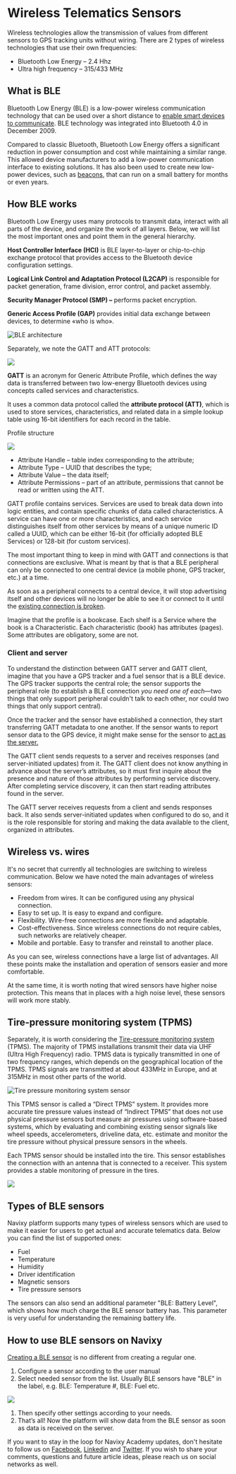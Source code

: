 # Wireless Telematics Sensors

Wireless technologies allow the transmission of values from different sensors to GPS tracking units without wiring. There are 2 types of wireless technologies that use their own frequencies:

* Bluetooth Low Energy – 2.4 Hhz
* Ultra high frequency – 315/433 MHz

## What is BLE

Bluetooth Low Energy (BLE) is a low-power wireless communication technology that can be used over a short distance to [enable smart devices to communicate](https://www.centare.com/blog/what_is_bluetooth_low_energy/). BLE technology was integrated into Bluetooth 4.0 in December 2009.

Compared to classic Bluetooth, Bluetooth Low Energy offers a significant reduction in power consumption and cost while maintaining a similar range. This allowed device manufacturers to add a low-power communication interface to existing solutions. It has also been used to create new low-power devices, such as [beacons](https://www.navixy.com/blog/teltonika-ble-beacons/), that can run on a small battery for months or even years.

## How BLE works

Bluetooth Low Energy uses many protocols to transmit data, interact with all parts of the device, and organize the work of all layers. Below, we will list the most important ones and point them in the general hierarchy.

**Host Controller Interface (HCI)** is BLE layer-to-layer or chip-to-chip exchange protocol that provides access to the Bluetooth device configuration settings.

**Logical Link Control and Adaptation Protocol (L2CAP)** is responsible for packet generation, frame division, error control, and packet assembly.

**Security Manager Protocol (SMP) –** performs packet encryption.

**Generic Access Profile (GAP)** provides initial data exchange between devices, to determine «who is who».

![BLE architecture](https://www.navixy.com/wp-content/uploads/2021/01/ble-protocols.png)

Separately, we note the GATT and ATT protocols:

![](attachments/imagen-20231019-232843.png)

**GATT** is an acronym for Generic Attribute Profile, which defines the way data is transferred between two low-energy Bluetooth devices using concepts called services and characteristics.

It uses a common data protocol called the **attribute protocol (ATT)**, which is used to store services, characteristics, and related data in a simple lookup table using 16-bit identifiers for each record in the table.

Profile structure

![](attachments/imagen-20231019-232914.png)

* Attribute Handle – table index corresponding to the attribute;
* Attribute Type – UUID that describes the type;
* Attribute Value – the data itself;
* Attribute Permissions – part of an attribute, permissions that cannot be read or written using the ATT.

GATT profile contains services. Services are used to break data down into logic entities, and contain specific chunks of data called characteristics. A service can have one or more characteristics, and each service distinguishes itself from other services by means of a unique numeric ID called a UUID, which can be either 16-bit (for officially adopted BLE Services) or 128-bit (for custom services).

The most important thing to keep in mind with GATT and connections is that connections are exclusive. What is meant by that is that a BLE peripheral can only be connected to one central device (a mobile phone, GPS tracker, etc.) at a time.

As soon as a peripheral connects to a central device, it will stop advertising itself and other devices will no longer be able to see it or connect to it until the [existing connection is broken](https://learn.adafruit.com/introduction-to-bluetooth-low-energy/gatt).

Imagine that the profile is a bookcase. Each shelf is a Service where the book is a Characteristic. Each characteristic (book) has attributes (pages). Some attributes are obligatory, some are not.

### Client and server

To understand the distinction between GATT server and GATT client, imagine that you have a GPS tracker and a fuel sensor that is a BLE device. The GPS tracker supports the central role; the sensor supports the peripheral role (to establish a BLE connection _you need one of each_—two things that only support peripheral couldn't talk to each other, nor could two things that only support central).

Once the tracker and the sensor have established a connection, they start transferring GATT metadata to one another. If the sensor wants to report sensor data to the GPS device, it might make sense for the sensor to [act as the server.](https://developer.android.com/guide/topics/connectivity/bluetooth-le)

The GATT client sends requests to a server and receives responses (and server-initiated updates) from it. The GATT client does not know anything in advance about the server’s attributes, so it must first inquire about the presence and nature of those attributes by performing service discovery. After completing service discovery, it can then start reading attributes found in the server.

The GATT server receives requests from a client and sends responses back. It also sends server-initiated updates when configured to do so, and it is the role responsible for storing and making the data available to the client, organized in attributes.

## Wireless vs. wires

It's no secret that currently all technologies are switching to wireless communication. Below we have noted the main advantages of wireless sensors:

* Freedom from wires. It can be configured using any physical connection.
* Easy to set up. It is easy to expand and configure.
* Flexibility. Wire-free connections are more flexible and adaptable.
* Cost-effectiveness. Since wireless connections do not require cables, such networks are relatively cheaper.
* Mobile and portable. Easy to transfer and reinstall to another place.

As you can see, wireless connections have a large list of advantages. All these points make the installation and operation of sensors easier and more comfortable.

At the same time, it is worth noting that wired sensors have higher noise protection. This means that in places with a high noise level, these sensors will work more stably.

## Tire-pressure monitoring system (TPMS)

Separately, it is worth considering the [Tire-pressure monitoring system](https://en.wikipedia.org/wiki/Tire-pressure_monitoring_system) (TPMS). The majority of TPMS installations transmit their data via UHF (Ultra High Frequency) radio. TPMS data is typically transmitted in one of two frequency ranges, which depends on the geographical location of the TPMS. TPMS signals are transmitted at about 433MHz in Europe, and at 315MHz in most other parts of the world.

![Tire pressure monitoring system sensor](https://www.navixy.com/wp-content/uploads/2021/01/tire-pressure-monitoring-system-sensor.jpg)

This TPMS sensor is called a “Direct TPMS” system. It provides more accurate tire pressure values instead of “Indirect TPMS” that does not use physical pressure sensors but measure air pressures using software-based systems, which by evaluating and combining existing sensor signals like wheel speeds, accelerometers, driveline data, etc. estimate and monitor the tire pressure without physical pressure sensors in the wheels.

Each TPMS sensor should be installed into the tire. This sensor establishes the connection with an antenna that is connected to a receiver. This system provides a stable monitoring of pressure in the tires.

![](attachments/imagen-20231019-232937.png)

## Types of BLE sensors

Navixy platform supports many types of wireless sensors which are used to make it easier for users to get actual and accurate telematics data. Below you can find the list of supported ones:

* Fuel
* Temperature
* Humidity
* Driver identification
* Magnetic sensors
* Tire pressure sensors

The sensors can also send an additional parameter "BLE: Battery Level", which shows how much charge the BLE sensor battery has. This parameter is very useful for understanding the remaining battery life.

## How to use BLE sensors on Navixy

[Creating a BLE sensor](https://app.gitbook.com/s/446mKak1zDrGv70ahuYZ/readme/devices-and-settings/vehicle-sensors/measurement-sensors) is no different from creating a regular one.

1. Configure a sensor according to the user manual
2. Select needed sensor from the list. Usually BLE sensors have "BLE" in the label, e.g. BLE: Temperature #, BLE: Fuel etc.

![](attachments/imagen-20231019-233836.png)

1. Then specify other settings according to your needs.
2. That’s all! Now the platform will show data from the BLE sensor as soon as data is received on the server.

If you want to stay in the loop for Navixy Academy updates, don't hesitate to follow us on [Facebook](https://www.facebook.com/NavixyGPS/), [Linkedin](https://www.linkedin.com/company/navixy/) and [Twitter](https://twitter.com/NAVIXY). If you wish to share your comments, questions and future article ideas, please reach us on social networks as well.
